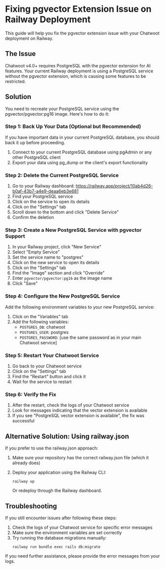 # Fixing pgvector Extension Issue on Railway Deployment

This guide will help you fix the pgvector extension issue with your Chatwoot deployment on Railway.

## The Issue

Chatwoot v4.0+ requires PostgreSQL with the pgvector extension for AI features. Your current Railway deployment is using a PostgreSQL service without the pgvector extension, which is causing some features to be restricted.

## Solution

You need to recreate your PostgreSQL service using the pgvector/pgvector:pg16 image. Here's how to do it:

### Step 1: Back Up Your Data (Optional but Recommended)

If you have important data in your current PostgreSQL database, you should back it up before proceeding.

1. Connect to your current PostgreSQL database using pgAdmin or any other PostgreSQL client
2. Export your data using pg_dump or the client's export functionality

### Step 2: Delete the Current PostgreSQL Service

1. Go to your Railway dashboard: https://railway.app/project/10ab4d26-b0af-43b7-a4e9-deaa6eb3e681
2. Find your PostgreSQL service
3. Click on the service to open its details
4. Click on the "Settings" tab
5. Scroll down to the bottom and click "Delete Service"
6. Confirm the deletion

### Step 3: Create a New PostgreSQL Service with pgvector Support

1. In your Railway project, click "New Service"
2. Select "Empty Service"
3. Set the service name to "postgres"
4. Click on the new service to open its details
5. Click on the "Settings" tab
6. Find the "Image" section and click "Override"
7. Enter `pgvector/pgvector:pg16` as the image name
8. Click "Save"

### Step 4: Configure the New PostgreSQL Service

Add the following environment variables to your new PostgreSQL service:

1. Click on the "Variables" tab
2. Add the following variables:
   - `POSTGRES_DB`: chatwoot
   - `POSTGRES_USER`: postgres
   - `POSTGRES_PASSWORD`: [use the same password as in your main Chatwoot service]

### Step 5: Restart Your Chatwoot Service

1. Go back to your Chatwoot service
2. Click on the "Settings" tab
3. Find the "Restart" button and click it
4. Wait for the service to restart

### Step 6: Verify the Fix

1. After the restart, check the logs of your Chatwoot service
2. Look for messages indicating that the vector extension is available
3. If you see "PostgreSQL vector extension is available", the fix was successful

## Alternative Solution: Using railway.json

If you prefer to use the railway.json approach:

1. Make sure your repository has the correct railway.json file (which it already does)
2. Deploy your application using the Railway CLI:
   ```
   railway up
   ```
   
   Or redeploy through the Railway dashboard.

## Troubleshooting

If you still encounter issues after following these steps:

1. Check the logs of your Chatwoot service for specific error messages
2. Make sure the environment variables are set correctly
3. Try running the database migrations manually:
   ```
   railway run bundle exec rails db:migrate
   ```

If you need further assistance, please provide the error messages from your logs. 